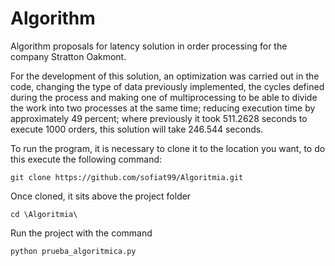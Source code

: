 # Algorithm
Algorithm proposals for latency solution in order processing for the company Stratton Oakmont.

For the development of this solution, an optimization was carried out in the code, changing the type of data previously implemented, the cycles defined during the process and making one of multiprocessing to be able to divide the work into two processes at the same time; reducing execution time by approximately 49 percent; where previously it took 511.2628 seconds to execute 1000 orders, this solution will take 246.544 seconds.

To run the program, it is necessary to clone it to the location you want, to do this execute the following command:
    
    git clone https://github.com/sofiat99/Algoritmia.git
    
Once cloned, it sits above the project folder

    cd \Algoritmia\
    
Run the project with the command

    python prueba_algoritmica.py
    
